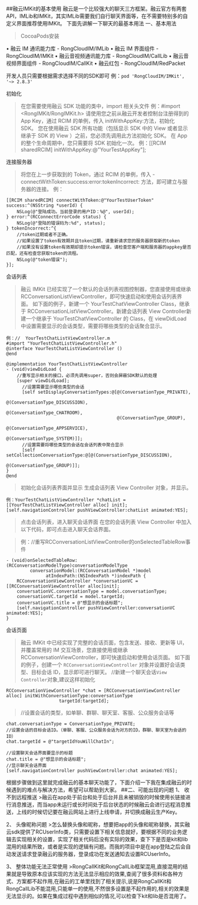 ##融云IMKit的基本使用
融云是一个比较强大的聊天三方框架。融云官方有两套API，IMLib和IMKit，其实IMLib需要我们自行聊天界面等，在不需要特别多的自定义界面推荐使用IMKit。
下面先讲解一下聊天的最基本用法
一、基本用法
>CocoaPods安装

•	融云 IM 通讯能力库 - RongCloudIM/IMLib
•	融云 IM 界面组件 - RongCloudIM/IMKit
•	融云音视频通讯能力库 - RongCloudIM/CallLib
•	融云音视频界面组件 - RongCloudIM/CallKit
•	融云红包 - RongCloudIM/RedPacket

开发人员只需要根据需求选择不同的SDK即可
例：`pod 'RongCloudIM/IMKit', '~> 2.8.3'` 

初始化
>在您需要使用融云 SDK 功能的类中，import 相关头文件
例：#import <RongIMKit/RongIMKit.h>
请使用您之前从融云开发者控制台注册得到的 App Key，通过 RCIM 的单例，传入 initWithAppKey:方法，初始化 SDK。
您在使用融云 SDK 所有功能（包括显示 SDK 中的 View 或者显示继承于 SDK 的 View ）之前，您必须先调用此方法初始化 SDK。 在 App 的整个生命周期中，您只需要将 SDK 初始化一次。
例：[[RCIM sharedRCIM] initWithAppKey:@"YourTestAppKey"];

连接服务器
>将您在上一步获取到的 Token，通过 RCIM 的单例，传入 -connectWithToken:success:error:tokenIncorrect: 方法，即可建立与服务器的连接。
例：

```
[[RCIM sharedRCIM] connectWithToken:@"YourTestUserToken"     success:^(NSString *userId) {
    NSLog(@"登陆成功。当前登录的用户ID：%@", userId);
} error:^(RCConnectErrorCode status) {
    NSLog(@"登陆的错误码为:%d", status);
} tokenIncorrect:^{
    //token过期或者不正确。
    //如果设置了token有效期并且token过期，请重新请求您的服务器获取新的token
    //如果没有设置token有效期却提示token错误，请检查您客户端和服务器的appkey是否匹配，还有检查您获取token的流程。
    NSLog(@"token错误");
}];
```

会话列表
>融云 IMKit 已经实现了一个默认的会话列表视图控制器，您直接使用或继承 RCConversationListViewController，即可快速启动和使用会话列表界面。    如下面的例子，新建一个 YourTestChatViewController Class，继承于 RCConversationListViewController。新建会话列表 View Controller新建一个继承于 YourTestChatViewController 的 Class，在 viewDidLoad 中设置需要显示的会话类型，需要将哪些类型的会话聚合显示。

```
例：//  YourTestChatListViewController.m
#import "YourTestChatListViewController.h"
@interface YourTestChatListViewController ()
@end

@implementation YourTestChatListViewController
- (void)viewDidLoad {
    //重写显示相关的接口，必须先调用super，否则会屏蔽SDK默认的处理
    [super viewDidLoad];
      //设置需要显示哪些类型的会话
      [self setDisplayConversationTypes:@[@(ConversationType_PRIVATE),
                                          @(ConversationType_DISCUSSION),
                                          @(ConversationType_CHATROOM),
                                          @(ConversationType_GROUP),
                                          @(ConversationType_APPSERVICE),
                                          @(ConversationType_SYSTEM)]];
      //设置需要将哪些类型的会话在会话列表中聚合显示
      [self setCollectionConversationType:@[@(ConversationType_DISCUSSION),
                                            @(ConversationType_GROUP)]];
}
@end
```

>初始化会话列表界面并显示
生成会话列表 View Controller 对象，并显示。

```
例：YourTestChatListViewController *chatList = [[YourTestChatListViewController alloc] init];
[self.navigationController pushViewController:chatList animated:YES];
```

>点击会话列表，进入聊天会话界面
在您的会话列表 View Controller 中加入以下代码，即可点击进入聊天会话界面。

>例：//重写RCConversationListViewController的onSelectedTableRow事件

```
- (void)onSelectedTableRow:(RCConversationModelType)conversationModelType
         conversationModel:(RCConversationModel *)model
               atIndexPath:(NSIndexPath *)indexPath {
    RCConversationViewController *conversationVC = [[RCConversationViewController alloc]init];
    conversationVC.conversationType = model.conversationType;
    conversationVC.targetId = model.targetId;
    conversationVC.title = @"想显示的会话标题";
    [self.navigationController pushViewController:conversationVC animated:YES];
}
```

会话页面
>融云 IMKit 中已经实现了完整的会话页面，包含发送、接收、更新等 UI，并覆盖常用的 IM 交互场景，您直接使用或继承 RCConversationViewController，即可快速启动和使用会话页面。
如下面的例子，创建一个 `RCConversationViewController` 对象并设置好会话类型、目标会话 ID，显示即可进行聊天。
//新建一个聊天会话`View Controller`对象,建议这样初始化

```
RCConversationViewController *chat = [RCConversationViewController alloc] initWithConversationType:conversationType
                    targetId:targetId];

```


>//设置会话的类型，如单聊、群聊、聊天室、客服、公众服务会话等

```
chat.conversationType = ConversationType_PRIVATE;
//设置会话的目标会话ID。（单聊、客服、公众服务会话为对方的ID，群聊、聊天室为会话的ID）
chat.targetId = @"targetIdYouWillChatIn";

//设置聊天会话界面要显示的标题
chat.title = @"想显示的会话标题";
//显示聊天会话界面
[self.navigationController pushViewController:chat animated:YES];

```


根据步骤做到这里就完成融云的基本聊天功能了，下面介绍一下我在集成融云的时候遇到的难点与解决方法，希望可以帮助到大家。
##二、可能出现的问题
1、	收不到远程推送
	>融云在app处于前台和处于后台并且未被销毁的时候使用长链接进行消息推送，而当app未运行或长时间处于后台状态的时候融云会进行远程消息推送，上线的时候切记要在融云网站上进行上线申请，并切换成融云生产Key。

2、	头像昵称问题
	>怎么替换头像和昵称，想要把app的头像和昵称替换，其实融云sdk提供了RCUserInfo类，只需要设置下相关信息就好，要根据不同的业务逻辑去实现相关的设置，实现了相关代码后没有实际的效果，查下下是否是kit和lib混用的结果所致，或者是实现的逻辑有问题。而我的项目中是在app登陆之后会自动发送请求登录融云的服务器，登录成功在发送通知去设置RCUserInfo。

3、	整体功能无法正常使用
	>RongCallKit和RongCallLib框架混用,直接混用的结果就是导致原本应该实现的方法无法显示相应的效果,查阅了很多资料和各种方式、方案都不起作用,在融云的工单里找到了相关提示,说是RongCallKit和RongCallLib不能混用,只能单一的使用,不然很多设置是不起作用的,相关的效果是无法显示的。如果在集成过程中遇到相似的情况,可以检查下kit和lib是否混用了。
